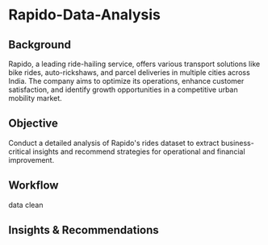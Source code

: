 # Rapido-Data-Analysis
## Background
Rapido, a leading ride-hailing service, offers various transport solutions like bike rides, auto-rickshaws, and parcel deliveries in multiple cities across India. The company aims to optimize its operations, enhance customer satisfaction, and identify growth opportunities in a competitive urban mobility market.
## Objective
Conduct a detailed analysis of Rapido's rides dataset to extract business-critical insights and recommend strategies for operational and financial improvement.

## Workflow
data clean

## Insights & Recommendations

